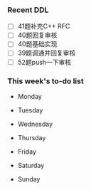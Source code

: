 <!--### Hi there 👋-->

<!--
**WintersMontagne10335/WintersMontagne10335** is a ✨ _special_ ✨ repository because its `README.md` (this file) appears on your GitHub profile.

Here are some ideas to get you started:

- 🔭 I’m currently working on ...
- 🌱 I’m currently learning ...
- 👯 I’m looking to collaborate on ...
- 🤔 I’m looking for help with ...
- 💬 Ask me about ...
- 📫 How to reach me: ...
- 😄 Pronouns: ...
- ⚡ Fun fact: ...
-->

### Recent DDL
- [ ] 41题补充C++ RFC
- [ ] 40题回复审核
- [ ] 40题基础实现
- [ ] 39题调通并回复审核
- [ ] 52题push一下审核

### This week's to-do list
- Monday

- Tuesday

- Wednesday

- Thursday

- Friday

- Saturday

- Sunday
